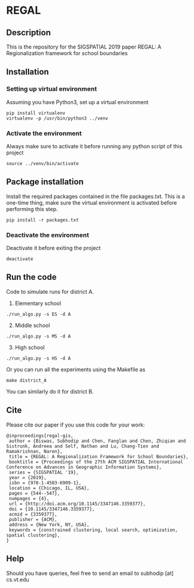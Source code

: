 # REGAL

## Description
This is the repository for the SIGSPATIAL 2019 paper REGAL: A Regionalization framework for school boundaries

## Installation

### Setting up virtual environment
Assuming you have Python3, set up a virtual environment
```
pip install virtualenv
virtualenv -p /usr/bin/python3 ../venv
```

### Activate the environment
Always make sure to activate it before running any python script of this project
```
source ../venv/bin/activate
```

## Package installation
Install the required packages contained in the file packages.txt. This is a one-time thing, make sure the virtual environment is activated before performing this step.
```
pip install -r packages.txt
```

### Deactivate the environment
Deactivate it before exiting the project
```
deactivate
```

## Run the code
Code to simulate runs for district A.
1. Elementary school
```
./run_algo.py -s ES -d A
```
2. Middle school
```
./run_algo.py -s MS -d A
```
3. High school
```
./run_algo.py -s HS -d A
```
Or you can run all the experiments using the Makefile as
```
make district_A
```
You can similarly do it for district B.

## Cite
Please cite our paper if you use this code for your work:
```
@inproceedings{regal-gis,
 author = {Biswas, Subhodip and Chen, Fanglan and Chen, Zhiqian and Sistrunk, Andreea and Self, Nathan and Lu, Chang-Tien and Ramakrishnan, Naren},
 title = {REGAL: A Regionalization Framework for School Boundaries},
 booktitle = {Proceedings of the 27th ACM SIGSPATIAL International Conference on Advances in Geographic Information Systems},
 series = {SIGSPATIAL '19},
 year = {2019},
 isbn = {978-1-4503-6909-1},
 location = {Chicago, IL, USA},
 pages = {544--547},
 numpages = {4},
 url = {http://doi.acm.org/10.1145/3347146.3359377},
 doi = {10.1145/3347146.3359377},
 acmid = {3359377},
 publisher = {ACM},
 address = {New York, NY, USA},
 keywords = {constrained clustering, local search, optimization, spatial clustering},
} 
```
## Help
Should you have queries, feel free to send an email to subhodip [at] cs.vt.edu
